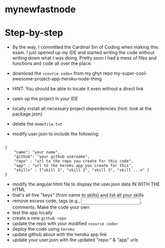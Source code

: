 # mynewfastnode
# Step-by-step

* By the way, I committed the Cardinal Sin of Coding when making this exam. I just opened up my IDE and started writing the code without writing down what I was doing. Pretty soon I had a mess of files and functions and code all over the place.

* download the ``<source code>`` from my ghyt repo my-super-cool-awesome-project-app-heroku-node-thing
* HINT: You should be able to locate it even without a direct link
* open up the project in your IDE
* locally install all necessary project dependencies (hint: look at the package.json)
* delete the ``demofile.txt``
* modify user.json to include the following:
```

{
    "name": "your name",
    "github": "your github username",
    "repo" : "url to the repo you create for this code", 
    "app" : "url to the heroku app you create for this", 
    "skills" : ["skill 1", "skill 2", "skill 3", "skill ...n" ]
}

```
* modify the angular.html file to display the user.json data IN WITH THE HTML
* that's all five "keys" (from name to skills) and list all your skills
* remove excess code, tags (e.g., <input>, comments. Make the code your own
* test the app locally
* create a new ``github repo``
* update the repo with your modified ``<source code>``
* deploy the code using ``heroku``
* update github about with the heroku app link
* update your user.json with the updated "repo:" & "app" urls
